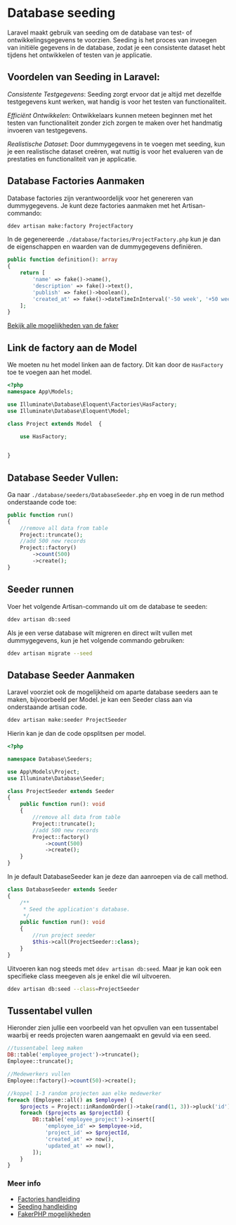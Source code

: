 # Database seeding

Laravel maakt gebruik van seeding om de database van test- of ontwikkelingsgegevens te voorzien. Seeding is het proces van invoegen van initiële gegevens in de database, zodat je een consistente dataset hebt tijdens het ontwikkelen of testen van je applicatie. 

## Voordelen van Seeding in Laravel:
*Consistente Testgegevens*: Seeding zorgt ervoor dat je altijd met dezelfde testgegevens kunt werken, wat handig is voor het testen van functionaliteit.

*Efficiënt Ontwikkelen*: Ontwikkelaars kunnen meteen beginnen met het testen van functionaliteit zonder zich zorgen te maken over het handmatig invoeren van testgegevens.

*Realistische Dataset*: Door dummygegevens in te voegen met seeding, kun je een realistische dataset creëren, wat nuttig is voor het evalueren van de prestaties en functionaliteit van je applicatie.

## Database Factories Aanmaken
Database factories zijn verantwoordelijk voor het genereren van dummygegevens. Je kunt deze factories aanmaken met het Artisan-commando:

``` bash
ddev artisan make:factory ProjectFactory
```
In de gegenereerde `./database/factories/ProjectFactory.php` kun je dan de eigenschappen en waarden van de dummygegevens definiëren.

``` php
public function definition(): array
{
    return [
        'name' => fake()->name(),
        'description' => fake()->text(),
        'publish' => fake()->boolean(),
        'created_at' => fake()->dateTimeInInterval('-50 week', '+50 week'),
    ];
}
```

[Bekijk alle mogelijkheden van de faker ](https://fakerphp.github.io/formatters/)

## Link de factory aan de Model

We moeten nu het model linken aan de factory. Dit kan door de `HasFactory` toe te voegen aan het model.

``` php
<?php
namespace App\Models;

use Illuminate\Database\Eloquent\Factories\HasFactory;
use Illuminate\Database\Eloquent\Model;

class Project extends Model  {

    use HasFactory;

    
}
```

## Database Seeder Vullen:
Ga naar `./database/seeders/DatabaseSeeder.php` en voeg in de run method onderstaande code toe:

``` php
public function run()
{
    //remove all data from table
    Project::truncate();
    //add 500 new records
    Project::factory()
        ->count(500)
        ->create();
}
```

## Seeder runnen
Voer het volgende Artisan-commando uit om de database te seeden:

``` bash
ddev artisan db:seed
```

Als je een verse database wilt migreren en direct wilt vullen met dummygegevens, kun je het volgende commando gebruiken:

``` bash
ddev artisan migrate --seed
```

## Database Seeder Aanmaken

Laravel voorziet ook de mogelijkheid om aparte database seeders aan te maken, bijvoorbeeld per Model. je kan een Seeder class aan via onderstaande artisan code.

``` bash
ddev artisan make:seeder ProjectSeeder
```

Hierin kan je dan de code opsplitsen per model.

``` php
<?php

namespace Database\Seeders;

use App\Models\Project;
use Illuminate\Database\Seeder;

class ProjectSeeder extends Seeder
{
    public function run(): void
    {
        //remove all data from table
        Project::truncate();
        //add 500 new records
        Project::factory()
            ->count(500)
            ->create();
    }
}
```

In je default DatabaseSeeder kan je deze dan aanroepen via de call method.

``` php
class DatabaseSeeder extends Seeder
{
    /**
     * Seed the application's database.
     */
    public function run(): void
    {
        //run project seeder
        $this->call(ProjectSeeder::class);
    }
}
```

Uitvoeren kan nog steeds met `ddev artisan db:seed`. Maar je kan ook een specifieke class meegeven als je enkel die wil uitvoeren. 

``` bash
ddev artisan db:seed --class=ProjectSeeder
```

## Tussentabel vullen

Hieronder zien jullie een voorbeeld van het opvullen van een tussentabel waarbij er reeds projecten waren aangemaakt en gevuld via een seed.

``` php
//tussentabel leeg maken
DB::table('employee_project')->truncate();
Employee::truncate();

//Medewerkers vullen
Employee::factory()->count(50)->create();

//koppel 1-3 random projecten aan elke medewerker
foreach (Employee::all() as $employee) {
    $projects = Project::inRandomOrder()->take(rand(1, 3))->pluck('id');
    foreach ($projects as $projectId) {
        DB::table('employee_project')->insert([
            'employee_id' => $employee->id,
            'project_id' => $projectId,
            'created_at' => now(),
            'updated_at' => now(),
        ]);
    }
}
```

### Meer info

- [Factories handleiding](https://laravel.com/docs/11.x/eloquent-factories)
- [Seeding handleiding](https://laravel.com/docs/11.x/seeding)
- [FakerPHP mogelijkheden](https://fakerphp.github.io/formatters/)